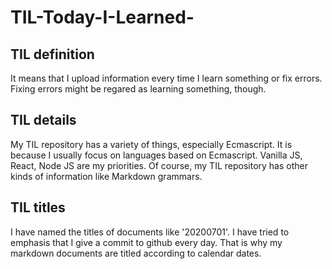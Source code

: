 # TIL-Today-I-Learned-

## TIL definition
 It means that I upload information every time I learn something or fix errors. Fixing errors might be regared as learning something, though.

## TIL details
My TIL repository has a variety of things, especially Ecmascript. It is because I usually focus on languages based on Ecmascript. Vanilla JS, React, Node JS are my priorities.
Of course, my TIL repository has other kinds of information like Markdown grammars. 

## TIL titles
I have named the titles of documents like '20200701'. I have tried to emphasis that I give a commit to github every day. That is why my markdown documents are titled according to calendar dates.
